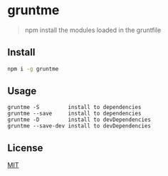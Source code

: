 # gruntme

> npm install the modules loaded in the gruntfile

## Install

```bash
npm i -g gruntme
```

## Usage
```
gruntme -S         install to dependencies
gruntme --save     install to dependencies
gruntme -D         install to devDependencies
gruntme --save-dev install to devDependencies
```
## License

[MIT](http://vjpr.mit-license.org)

[npm-image]: https://img.shields.io/npm/v/live-xxx.svg
[npm-url]: https://npmjs.org/package/gruntme
[travis-image]: https://img.shields.io/travis/live-js/live-xxx/master.svg
[travis-url]: https://travis-ci.org/live-js/live-xxx
[coveralls-image]: https://img.shields.io/coveralls/live-js/live-xxx/master.svg
[coveralls-url]: https://coveralls.io/r/live-js/live-xxx?branch=master